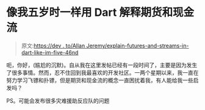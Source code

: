 # 像我五岁时一样用 Dart 解释期货和现金流

> 原文:[https://dev . to/Allan Jeremy/explain-futures-and-streams-in-dart-like-im-five-46nd](https://dev.to/allanjeremy/explain-futures-and-streams-in-dart-like-im-five-46nd)

呃，你好，(尴尬的沉默)。自从我在这里发帖已经有一段时间了，主要是因为发生了很多事情。然而，忍不住回到我最喜欢的开发社区。一两个星期以来，我一直在努力学习飞镖和扑镖，但是期货和现金流的概念一直困扰着我，有人能给我一些启发吗？

PS。可能会发布很多灾难援助反应队的问题